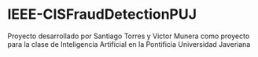 # IEEE-CISFraudDetectionPUJ
Proyecto desarrollado por Santiago Torres y Victor Munera como proyecto para la clase de Inteligencia Artificial en la Pontificia Universidad Javeriana
